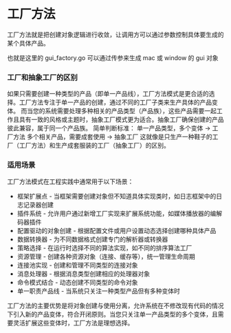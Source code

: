 # 工厂方法

工厂方法就是把创建对象逻辑进行收敛，让调用方可以通过参数控制具体要生成的某个具体产品。

也就是这里的 gui_factory.go 可以通过传参来生成 mac 或 window 的 gui 对象


### 工厂和抽象工厂的区别
如果只需要创建一种类型的产品（即单一产品线），工厂方法模式是更合适的选择。工厂方法专注于单一产品的创建，通过不同的工厂子类来生产具体的产品变体。
而当您的系统需要处理多种相关的产品类型（产品族），这些产品需要一起工作且具有一致的风格或主题时，抽象工厂模式更为适合。抽象工厂确保创建的产品彼此兼容，属于同一个产品族。
简单判断标准：
单一产品类型，多个变体 → 工厂方法
多个相关产品，需要成套使用 → 抽象工厂
这就像是只生产一种鞋子的工厂（工厂方法）和生产成套服装的工厂（抽象工厂）的区别。


### 适用场景
工厂方法模式在工程实践中通常用于以下场景：
- 框架扩展点 - 当框架需要创建对象但不知道具体实现类时，如日志框架中的日志记录器创建
- 插件系统 - 允许用户通过新增工厂实现来扩展系统功能，如媒体播放器的编解码器插件
- 配置驱动的对象创建 - 根据配置文件或用户设置动态选择创建哪种具体产品
- 数据转换器 - 为不同数据格式创建专门的解析器或转换器
- 策略选择 - 在运行时选择不同的算法实现，如不同的排序算法工厂
- 资源管理 - 创建各种资源对象（连接、缓存等），统一管理生命周期
- 连接池实现 - 创建和管理不同类型的连接对象
- 消息处理器 - 根据消息类型创建相应的处理器对象
- 命令模式结合 - 动态创建不同类型的命令对象
- 单一职责产品线 - 当系统只关注一种类型产品但有多种变体时

工厂方法的主要优势是将对象创建与使用分离，允许系统在不修改现有代码的情况下引入新的产品变体，符合开闭原则。当您只关注单一产品类型的多个变体，且需要灵活扩展这些变体时，工厂方法是理想选择。